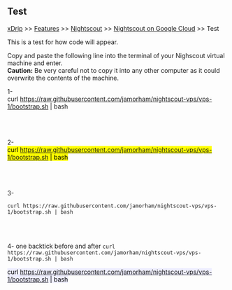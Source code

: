 ## Test  
[xDrip](../../README.md) >> [Features](../Features_page) >> [Nightscout](../Nightscout_page) >> [Nightscout on Google Cloud](./GoogleCloud) >> Test  
  
This is a test for how code will appear.  

Copy and paste the following line into the terminal of your Nighscout virtual machine and enter.  
**Caution:** Be very careful not to copy it into any other computer as it could overwrite the contents of the machine.  
  
1-  
curl https://raw.githubusercontent.com/jamorham/nightscout-vps/vps-1/bootstrap.sh \| bash  
<br/>  
<br/>  

2-  
<mark>curl https://raw.githubusercontent.com/jamorham/nightscout-vps/vps-1/bootstrap.sh | bash</mark>  
<br/>  
<br/>  
  
3-  
```
curl https://raw.githubusercontent.com/jamorham/nightscout-vps/vps-1/bootstrap.sh | bash
```
<br/>  
<br/>  
  
4-  one backtick before and after
`curl https://raw.githubusercontent.com/jamorham/nightscout-vps/vps-1/bootstrap.sh | bash`  
  
<mark style="background-color: #eeeeff">curl https://raw.githubusercontent.com/jamorham/nightscout-vps/vps-1/bootstrap.sh | bash</mark>   
